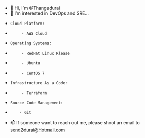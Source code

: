 - 👋 Hi, I’m @Thangadurai
- 👀 I’m interested in DevOps and SRE...
-     Cloud Platform:
-          - AWS Cloud
-     Operating Systems:
-          - RedHat Linux Rlease
-          - Ubuntu
-          - CentOS 7
-     Infrastructure As a Code:
-          - Terraform
-     Source Code Management:
-         - Git
- 📫 If someone want to reach out me, please shoot an email to send2durai@Hotmail.com

<!---
send2durai/send2durai is a ✨ special ✨ repository because its `README.md` (this file) appears on your GitHub profile.
You can click the Preview link to take a look at your changes.
--->
